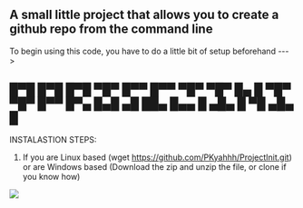 A small little project that allows you to create a github repo from the command line
----------------------------------------------------
To begin using this code, you have to do a little bit of setup beforehand --->

█▀█ █▀█ █▀█ ▀█▀ █▀▀ █▀▀ ▀█▀ ▀█▀ █▄ █ ▀█▀ ▀█▀ 
█▀▀ █▀▄ █▄█ ▄█  ██▄ █▄▄  █  ▄█▄ █ ▀█ ▄█▄  █  
----------------------------------------------------
INSTALASTION STEPS:
1. If you are Linux based (wget https://github.com/PKyahhh/ProjectInit.git) or are Windows based (Download the zip and unzip the file, or clone if you know how)
<img src="C:\Users\pradh\Desktop\capture.png">
  



